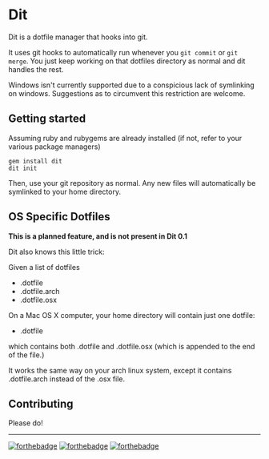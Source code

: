 # Dit

Dit is a dotfile manager that hooks into git.

It uses git hooks to automatically run whenever you `git commit` or `git merge`. You just keep working on that dotfiles directory as normal and dit handles the rest.

Windows isn't currently supported due to a conspicious lack of symlinking on windows. Suggestions as to circumvent this restriction are welcome.

## Getting started

Assuming ruby and rubygems are already installed (if not, refer to your various package managers)

`gem install dit`  
`dit init`

Then, use your git repository as normal. Any new files will automatically be symlinked to your home directory.

## OS Specific Dotfiles

**This is a planned feature, and is not present in Dit 0.1**

Dit also knows this little trick:

Given a list of dotfiles

- .dotfile
- .dotfile.arch
- .dotfile.osx

On a Mac OS X computer, your home directory will contain just one dotfile:

- .dotfile

which contains both .dotfile and .dotfile.osx (which is appended to the end of the file.)

It works the same way on your arch linux system, except it contains .dotfile.arch instead of the .osx file.

## Contributing

Please do!

------------------------------

[![forthebadge](http://forthebadge.com/images/badges/built-with-ruby.svg)](http://forthebadge.com)
[![forthebadge](http://forthebadge.com/images/badges/built-with-love.svg)](http://forthebadge.com)
[![forthebadge](http://forthebadge.com/images/badges/uses-badges.svg)](http://forthebadge.com)

